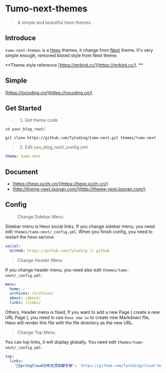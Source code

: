 # Tumo-next-themes

>   A simple and beautiful hexo themes.

## Introduce 

`tumo-next-themes` is a [Hexo](https://hexo.io/zh-cn/) themes, it change from [Next](http://theme-next.iissnan.com/) theme. It's very simple enough, removed bloted style from Next theme.



**Theme style reference [https://mrbird.cc/](https://mrbird.cc/). **

## Simple

[https://tycoding.cn/](https://tycoding.cn/)

## Get Started

>   1.  Get theme code

```shell
cd your_blog_root/

git clone https://github.com/TyCoding/tumo-next.git themes/tumo-next
```



>   2.  Edit you_blog_root/_config.yml

```yaml
theme: tumo-next
```

## Document

-   [https://hexo.io/zh-cn/](https://hexo.io/zh-cn/)
-   [http://theme-next.iissnan.com/](http://theme-next.iissnan.com/)

## Config

>    Change Sidebar Menu

Sidebar menu is Hexo social links. If you change sidebar menu, you need edit `themes/tumo-next/_config.yml`. When you finish config, you need to restart the hexo service.

```yaml
social:
  GitHub: https://github.com/TyCoding || github
```



>   Change Header Menu

If you change header menu, you need also edit `themes/tumo-next/_config.yml`: 

```yaml
menu:
  home: /
  archives: /archives/
  about: /about/
  links: /links/
```

Others, Header menu is fixed, If you want to add a new Page ( create  a new URL Page ), you need to use `hexo new xx` to create new Markdown file, Hexo will render this file with the file directory as the new URL.



>   Change Top Menu 

You can top links, it will display globally. You need edit `themes/tumo-next/_config.yml`:

```yaml
top:
  links: 
    '🐤SpringCloud分布式项目脚手架': 'https://github.com/TyCoding/cloud-template'
```

